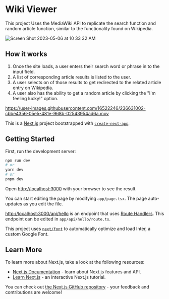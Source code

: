 # Wiki Viewer
This project Uses the MediaWiki API to replicate the search function and random article function, similar to the functionality found on Wikipedia.

![Screen Shot 2023-05-06 at 10 33 32 AM](https://user-images.githubusercontent.com/16522246/236630557-ba4d6c48-a973-4989-a2c8-fb09a7f83d6a.png)

## How it works

1. Once the site loads, a user enters their search word or phrase in to the input field.
2. A list of corresponding article results is listed to the user.
3. A user selects on of those results to get redirected to the related article entry on Wikipedia.
4. A user also has the ability to get a random article by clicking the "I'm feeling lucky!" option.

https://user-images.githubusercontent.com/16522246/236631002-cbbe4356-05e5-481e-968b-02543954ad6a.mov

This is a [Next.js](https://nextjs.org/) project bootstrapped with [`create-next-app`](https://github.com/vercel/next.js/tree/canary/packages/create-next-app).

## Getting Started

First, run the development server:

```bash
npm run dev
# or
yarn dev
# or
pnpm dev
```

Open [http://localhost:3000](http://localhost:3000) with your browser to see the result.

You can start editing the page by modifying `app/page.tsx`. The page auto-updates as you edit the file.

[http://localhost:3000/api/hello](http://localhost:3000/api/hello) is an endpoint that uses [Route Handlers](https://beta.nextjs.org/docs/routing/route-handlers). This endpoint can be edited in `app/api/hello/route.ts`.

This project uses [`next/font`](https://nextjs.org/docs/basic-features/font-optimization) to automatically optimize and load Inter, a custom Google Font.

## Learn More

To learn more about Next.js, take a look at the following resources:

- [Next.js Documentation](https://nextjs.org/docs) - learn about Next.js features and API.
- [Learn Next.js](https://nextjs.org/learn) - an interactive Next.js tutorial.

You can check out [the Next.js GitHub repository](https://github.com/vercel/next.js/) - your feedback and contributions are welcome!
